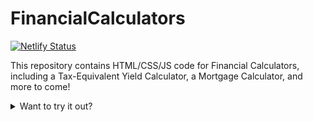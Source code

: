 # FinancialCalculators

[![Netlify Status](https://api.netlify.com/api/v1/badges/412de27c-3820-4945-9428-f80d491f335a/deploy-status)](https://app.netlify.com/sites/financialcalculators/deploys)

This repository contains HTML/CSS/JS code for Financial Calculators, including a Tax-Equivalent Yield Calculator, a Mortgage Calculator, and more to come!

<details>
  <summary>Want to try it out?</summary>
  
  Email: ```email@email.com```
  
  Password: ```password```
</details>
